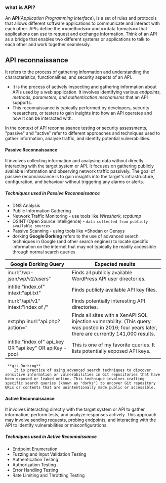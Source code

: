### what is API?
An **API**(*Application Programming Interface*), is a set of rules and protocols that allows different software applications to communicate and interact with each other. APIs define the ==methods== and ==data formats== that applications can use to request and exchange information. Think of an API as a bridge that enables two different systems or applications to talk to each other and work together seamlessly.

## API reconnaissance
It refers to the process of gathering information and understanding the characteristics, functionalities, and security aspects of an API.
- It is the process of actively inspecting and gathering information about APIs used by a web application. It involves identifying various *endpoints, methods, parameters, and authentication mechanisms* that an API supports.
-  This reconnaissance is typically performed by developers, security researchers, or testers to gain insights into how an API operates and how it can be interacted with.


In the context of API reconnaissance testing or security assessments, "passive" and "active" refer to different approaches and techniques used to gather information, analyse traffic, and identify potential vulnerabilities.
#### Passive Reconnaissance
It involves collecting information and analysing data without directly interacting with the target system or API. It focuses on gathering publicly available information and observing network traffic passively. The goal of passive reconnaissance is to gain insights into the target's infrastructure, configuration, and behaviour without triggering any alarms or alerts.
##### Techniques used in Passive Reconnaissance
- DNS Analysis
- Public Information Gathering
- Network Traffic Monitoring - use tools like *Wireshark, tcpdump*
- OSINT (Open Source Intelligence) - `data collected from publicly available sources`
- Passive Scanning - using tools like *Shodan or Censys
- dorking
	**Google Dorking**
	 refers to the use of advanced search techniques in Google (and other search engines) to locate specific information on the internet that may not typically be readily accessible through normal search queries.

| **Google Dorking Query**                                | **Expected results**                                                                                                                              |
| ------------------------------------------------------- | ------------------------------------------------------------------------------------------------------------------------------------------------- |
| inurl:"/wp-json/wp/v2/users"                            | Finds all publicly available WordPress API user directories.                                                                                      |
| intitle:"index.of" intext:"api.txt"                     | Finds publicly available API key files.                                                                                                           |
| inurl:"/api/v1" intext:"index of /"                     | Finds potentially interesting API directories.                                                                                                    |
| ext:php inurl:"api.php?action="                         | Finds all sites with a XenAPI SQL injection vulnerability. (This query was posted in 2016; four years later, there are currently 141,000 results. |
| intitle:"index of" api_key OR "api key" OR apiKey -pool | This is one of my favorite queries. It lists potentially exposed API keys.                                                                        |
	 **git Dorking**
		It is practice of using advanced search techniques to discover sensitive information or vulnerabilities in Git repositories that have been exposed or leaked online. This technique involves crafting specific search queries (known as "dorks") to uncover Git repository URLs or contents that are unintentionally made public or accessible.
		
#### Active Reconnaissance
It involves interacting directly with the target system or API to gather information, perform tests, and analyze responses actively. This approach may involve sending requests, probing endpoints, and interacting with the API to identify vulnerabilities or misconfigurations.
##### Techniques used in Active Reconnaissance
- Endpoint Enumeration
- Fuzzing and Input Validation Testing
- Authentication Testing
- Authorization Testing
- Error Handling Testing
- Rate Limiting and Throttling Testing


